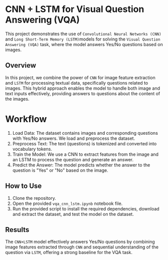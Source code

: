 # CNN + LSTM for Visual Question Answering (VQA)

This project demonstrates the use of `Convolutional Neural Networks (CNN)` and `Long Short-Term Memory (LSTM)`models for solving the `Visual Question Answering (VQA)` task, where the model answers Yes/No questions based on images.

## Overview

In this project, we combine the power of `CNN` for image feature extraction and `LSTM` for processing textual data, specifically questions related to images. This hybrid approach enables the model to handle both image and text inputs effectively, providing answers to questions about the content of the images.

# Workflow

1. Load Data: The dataset contains images and corresponding questions with Yes/No answers. We load and preprocess the dataset.
2. Preprocess Text: The text (questions) is tokenized and converted into vocabulary tokens.
3. Train the Model: We use a CNN to extract features from the image and an LSTM to process the question and generate an answer.
4. Predict the Answer: The model predicts whether the answer to the question is "Yes" or "No" based on the image.

## How to Use

1. Clone the repository.
2. Open the provided `vqa_cnn_lstm.ipynb` notebook file.
3. Run the provided script to install the required dependencies, download and extract the dataset, and test the model on the dataset.

## Results

The `CNN+LSTM` model effectively answers Yes/No questions by combining image features extracted through `CNN` and sequential understanding of the question via `LSTM`, offering a strong baseline for the VQA task.